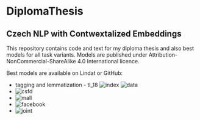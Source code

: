# DiplomaThesis
## Czech NLP with Contwextalized Embeddings

This repository contains code and text for my diploma thesis and also best models for all task variants. Models are published under Attribution-NonCommercial-ShareAlike 4.0 International licence.

Best models are available on Lindat or GitHub:
* tagging and lemmatization - tl_18 ![index](aic.ufal.mff.cuni.cz/~doubrap1/sentiment_analysis.py-2021-07-02_181019-a=32,bs=1,b=...index) ![data](aic.ufal.mff.cuni.cz/~doubrap1/sentiment_analysis.py-2021-07-02_181019-a=32,bs=1,b=...data-00000-of-00001)
* ![csfd]()
* ![mall]()
* ![facebook]()
* ![joint]()

